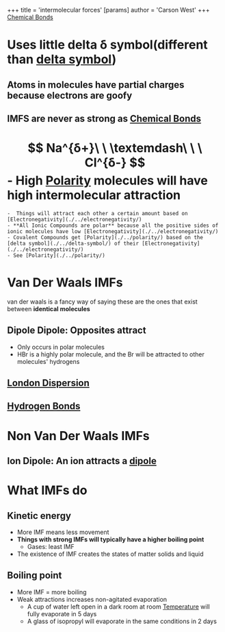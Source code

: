 +++
 title = 'intermolecular forces'
[params]
	author = 'Carson West'
+++
[Chemical Bonds](./../chemical-bonds/)
# Uses little delta δ symbol(different than [delta symbol](./../delta-symbol/))

## Atoms in molecules have partial charges because electrons are goofy 
## IMFS are never as strong as [Chemical Bonds](./../chemical-bonds/)
#  $$ Na^{δ+}\ \ \textemdash\ \ \ Cl^{δ-} $$  - High [Polarity](./../polarity/) molecules will have high intermolecular attraction 
	-  Things will attract each other a certain amount based on [Electronegativity](./../electronegativity/)
	- **All Ionic Compounds are polar** because all the positive sides of ionic molecules have low [Electronegativity](./../electronegativity/)
	- Covalent Compounds get [Polarity](./../polarity/) based on the [delta symbol](./../delta-symbol/) of their [Electronegativity](./../electronegativity/)
	- See [Polarity](./../polarity/)


# Van Der Waals IMFs
van der waals is a fancy way of saying these are the ones that exist between **identical molecules**
## Dipole Dipole: Opposites attract
- Only occurs in polar molecules
- HBr is a highly polar molecule, and the Br will be attracted to other molecules' hydrogens
## [London Dispersion](./../london-dispersion/)
## [Hydrogen Bonds](./../hydrogen-bonds/)
# Non Van Der Waals IMFs
## Ion Dipole: An ion attracts a [dipole](./../dipole/)

# What IMFs do
## Kinetic energy
- More IMF means less movement
- **Things with strong IMFs will typically have a higher boiling point**
	- Gases: least IMF
- The existence of IMF creates the states of matter solids and liquid
## Boiling point
- More IMF = more boiling
- Weak attractions increases non-agitated evaporation
	- A cup of water left open in a dark room at room [Temperature](./../temperature/) will fully evaporate in 5 days
	- A glass of isopropyl will evaporate in the same conditions in 2 days